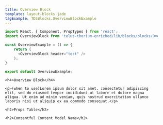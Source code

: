 ```yaml
---
title: Overview Block
template: layout-blocks.jade
tagExample: TDSBlocks.OverviewBlockExample
---
```


<div id="example"></div>

<script type="text/babel">
  ReactDOM.render(
    <TDSBlocks.OverviewBlockExample />,
    document.getElementById('example')
  );
</script>

```javascript
import React, { Component, PropTypes } from 'react';
import OverviewBlock from 'telus-thorium-enriched/lib/blocks/blocks/OverviewBlock';

const OverviewExample = () => {
    return (
      <OverviewBlock header="test" />
    );
}

export default OverviewExample;
```

<div class="container container--limited-width">

    <h4>Overview Block</h4>

    <p>(when to use)Lorem ipsum dolor sit amet, consectetur adipiscing elit, sed do eiusmod tempor incididunt ut labore et dolore magna aliqua. Ut enim ad minim veniam, quis nostrud exercitation ullamco laboris nisi ut aliquip ex ea commodo consequat.</p>

    <h2>Props Table</h2>

    <h2>Contentful Content Model Name</h2>

</div>
